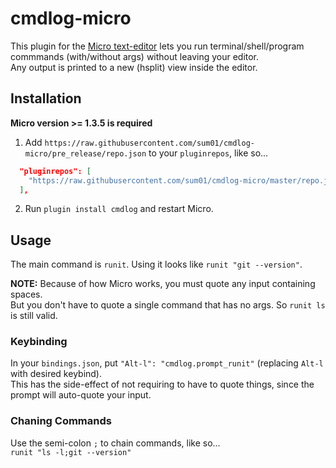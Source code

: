 # cmdlog-micro

This plugin for the [Micro text-editor](https://github.com/zyedidia/micro) lets you run terminal/shell/program commmands (with/without args) without leaving your editor.  
Any output is printed to a new (hsplit) view inside the editor.

## Installation

**Micro version >= 1.3.5 is required**

1. Add `https://raw.githubusercontent.com/sum01/cmdlog-micro/pre_release/repo.json` to your `pluginrepos`, like so...

```json
  "pluginrepos": [
    "https://raw.githubusercontent.com/sum01/cmdlog-micro/master/repo.json"
  ],
```

2. Run `plugin install cmdlog` and restart Micro.

## Usage

The main command is `runit`. Using it looks like `runit "git --version"`.

**NOTE:** Because of how Micro works, you must quote any input containing spaces.  
But you don't have to quote a single command that has no args. So `runit ls` is still valid.

### Keybinding

In your `bindings.json`, put `"Alt-l": "cmdlog.prompt_runit"` (replacing `Alt-l` with desired keybind).  
This has the side-effect of not requiring to have to quote things, since the prompt will auto-quote your input.

### Chaning Commands

Use the semi-colon `;` to chain commands, like so...  
`runit "ls -l;git --version"`
